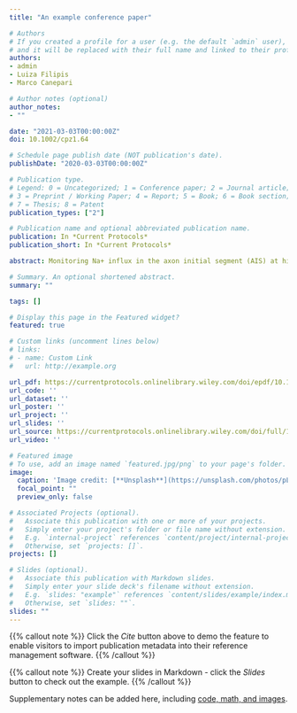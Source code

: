 ```yaml
---
title: "An example conference paper"

# Authors
# If you created a profile for a user (e.g. the default `admin` user), write the username (folder name) here 
# and it will be replaced with their full name and linked to their profile.
authors:
- admin
- Luiza Filipis
- Marco Canepari

# Author notes (optional)
author_notes:
- ""

date: "2021-03-03T00:00:00Z"
doi: 10.1002/cpz1.64

# Schedule page publish date (NOT publication's date).
publishDate: "2020-03-03T00:00:00Z"

# Publication type.
# Legend: 0 = Uncategorized; 1 = Conference paper; 2 = Journal article;
# 3 = Preprint / Working Paper; 4 = Report; 5 = Book; 6 = Book section;
# 7 = Thesis; 8 = Patent
publication_types: ["2"]

# Publication name and optional abbreviated publication name.
publication: In *Current Protocols*
publication_short: In *Current Protocols*

abstract: Monitoring Na+ influx in the axon initial segment (AIS) at high spatial and temporal resolution is fundamental to understanding the generation of an action potential (AP). Here, we present protocols to obtain this measurement, focusing on the AIS of layer 5 (L5) somatosensory cortex pyramidal neurons in mouse brain slices. We first outline how to prepare slices for this application, how to select and patch neurons, and how to optimize the image acquisition. Specifically, we describe the preparation of optimal slices, patching and loading of L5 pyramidal neurons with the Na+ indicator ING-2, and Na+ imaging at 100 µs temporal resolution with a pixel resolution of half a micron. Then, we present a data analysis strategy in order to extract information on the kinetics of activated voltage‐gated Na+ channels by determining the change in Na+ by compensating for bleaching and calculating the time derivative of the resulting fit. In sum, this approach can be widely applied when investigating the function of Na+ channels during initiation of an AP and propagation under physiological or pathological conditions in neuronal subtypes.

# Summary. An optional shortened abstract.
summary: ""

tags: []

# Display this page in the Featured widget?
featured: true

# Custom links (uncomment lines below)
# links:
# - name: Custom Link
#   url: http://example.org

url_pdf: https://currentprotocols.onlinelibrary.wiley.com/doi/epdf/10.1002/cpz1.64
url_code: ''
url_dataset: ''
url_poster: ''
url_project: ''
url_slides: ''
url_source: https://currentprotocols.onlinelibrary.wiley.com/doi/full/10.1002/cpz1.64
url_video: ''

# Featured image
# To use, add an image named `featured.jpg/png` to your page's folder. 
image:
  caption: 'Image credit: [**Unsplash**](https://unsplash.com/photos/pLCdAaMFLTE)'
  focal_point: ""
  preview_only: false

# Associated Projects (optional).
#   Associate this publication with one or more of your projects.
#   Simply enter your project's folder or file name without extension.
#   E.g. `internal-project` references `content/project/internal-project/index.md`.
#   Otherwise, set `projects: []`.
projects: []

# Slides (optional).
#   Associate this publication with Markdown slides.
#   Simply enter your slide deck's filename without extension.
#   E.g. `slides: "example"` references `content/slides/example/index.md`.
#   Otherwise, set `slides: ""`.
slides: ""
---
```


{{% callout note %}}
Click the *Cite* button above to demo the feature to enable visitors to import publication metadata into their reference management software.
{{% /callout %}}

{{% callout note %}}
Create your slides in Markdown - click the *Slides* button to check out the example.
{{% /callout %}}

Supplementary notes can be added here, including [code, math, and images](https://wowchemy.com/docs/writing-markdown-latex/).
